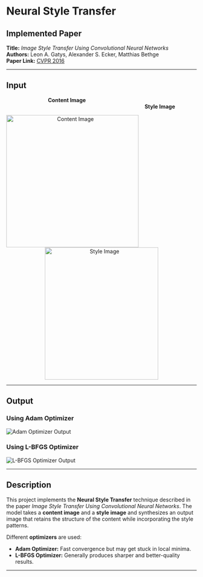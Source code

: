 # **Neural Style Transfer**  

## **Implemented Paper**  
**Title:** *Image Style Transfer Using Convolutional Neural Networks*  
**Authors:** Leon A. Gatys, Alexander S. Ecker, Matthias Bethge  
**Paper Link:** [CVPR 2016](https://www.cv-foundation.org/openaccess/content_cvpr_2016/papers/Gatys_Image_Style_Transfer_CVPR_2016_paper.pdf)  

---

## **Input**  

<p align="left">
  &nbsp;&nbsp;&nbsp;&nbsp;&nbsp;&nbsp;&nbsp;&nbsp;&nbsp;&nbsp;&nbsp;&nbsp;&nbsp;&nbsp;&nbsp;&nbsp;&nbsp;&nbsp;&nbsp;&nbsp;&nbsp;&nbsp;&nbsp;&nbsp;&nbsp;&nbsp;&nbsp;
  <b>Content Image</b> &nbsp;&nbsp;&nbsp;&nbsp;&nbsp;&nbsp;&nbsp;&nbsp;&nbsp;&nbsp;&nbsp;&nbsp;&nbsp;&nbsp;&nbsp;&nbsp;&nbsp;&nbsp;&nbsp;&nbsp;&nbsp;&nbsp;&nbsp;&nbsp;&nbsp;&nbsp;&nbsp;&nbsp;&nbsp;&nbsp;&nbsp;&nbsp;&nbsp;&nbsp;&nbsp;&nbsp;&nbsp;&nbsp;&nbsp;&nbsp;&nbsp;&nbsp;&nbsp;&nbsp;&nbsp;&nbsp;&nbsp;&nbsp;&nbsp;&nbsp;&nbsp;&nbsp;&nbsp;&nbsp;&nbsp;&nbsp;&nbsp;&nbsp;&nbsp;&nbsp;&nbsp;&nbsp;&nbsp;&nbsp;&nbsp;&nbsp;&nbsp;&nbsp;&nbsp;&nbsp;&nbsp;&nbsp;&nbsp;&nbsp;&nbsp;&nbsp;&nbsp;&nbsp;&nbsp;&nbsp;&nbsp;&nbsp;&nbsp;&nbsp;&nbsp;&nbsp;&nbsp;&nbsp;&nbsp;&nbsp;&nbsp;&nbsp;
  <b>Style Image</b>
</p>

<p align="center">
  <img src="https://github.com/user-attachments/assets/e5d9d68c-b844-4122-b769-013996e27856" align="left" alt="Content Image" width="350" height="350">
  <img src="https://github.com/user-attachments/assets/2c696cd7-9707-4f47-9f6d-fa7a2416c179" alt="Style Image" width="300" height="350">
</p>


---

## **Output**  

### **Using Adam Optimizer**  
![Adam Optimizer Output](https://github.com/user-attachments/assets/c9dded16-9f31-44b9-b10b-4508a86f2737)  

### **Using L-BFGS Optimizer**  
![L-BFGS Optimizer Output](https://github.com/user-attachments/assets/5b3e1ddd-446e-4eee-91ca-da34528d7c15)  

---

## **Description**  
This project implements the **Neural Style Transfer** technique described in the paper *Image Style Transfer Using Convolutional Neural Networks*. The model takes a **content image** and a **style image** and synthesizes an output image that retains the structure of the content while incorporating the style patterns.  

Different **optimizers** are used:  
- **Adam Optimizer:** Fast convergence but may get stuck in local minima.  
- **L-BFGS Optimizer:** Generally produces sharper and better-quality results.  

---
